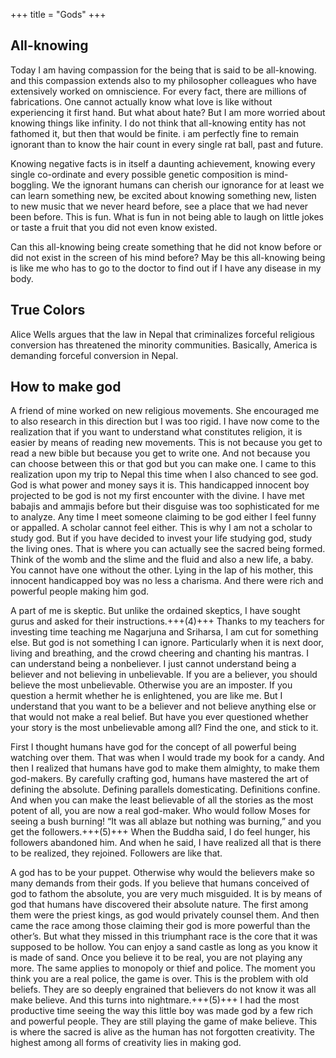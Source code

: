 +++
title = "Gods"
+++

## All-knowing
Today I am having compassion for the being that is said to be all-knowing. and this compassion extends also to my philosopher colleagues who have extensively worked on omniscience. For every fact, there are millions of fabrications. One cannot actually know what love is like without experiencing it first hand. But what about hate? But I am more worried about knowing things like infinity. I do not think that all-knowing entity has not fathomed it, but then that would be finite. i am perfectly fine to remain ignorant than to know the hair count in every single rat ball, past and future.

Knowing negative facts is in itself a daunting achievement, knowing every single co-ordinate and every possible genetic composition is mind-boggling. We the ignorant humans can cherish our ignorance for at least we can learn something new, be excited about knowing something new, listen to new music that we never heard before, see a place that we had never been before. This is fun. What is fun in not being able to laugh on little jokes or taste a fruit that you did not even know existed.

Can this all-knowing being create something that he did not know before or did not exist in the screen of his mind before? May be this all-knowing being is like me who has to go to the doctor to find out if I have any disease in my body.

## True Colors
Alice Wells argues that the law in Nepal that criminalizes forceful religious conversion has threatened the minority communities. Basically, America is demanding forceful conversion in Nepal.

## How to make god
A friend of mine worked on new religious movements. She encouraged me to also research in this direction but I was too rigid. I have now come to the realization that if you want to understand what constitutes religion, it is easier by means of reading new movements. This is not because you get to read a new bible but because you get to write one. And not because you can choose between this or that god but you can make one. I came to this realization upon my trip to Nepal this time when I also chanced to see god. God is what power and money says it is. This handicapped innocent boy projected to be god is not my first encounter with the divine. I have met babajis and ammajis before but their disguise was too sophisticated for me to analyze. Any time I meet someone claiming to be god either I feel funny or appalled. A scholar cannot feel either. This is why I am not a scholar to study god. But if you have decided to invest your life studying god, study the living ones. That is where you can actually see the sacred being formed. Think of the womb and the slime and the fluid and also a new life, a baby. You cannot have one without the other. Lying in the lap of his mother, this innocent handicapped boy was no less a charisma. And there were rich and powerful people making him god.

A part of me is skeptic. But unlike the ordained skeptics, I have sought gurus and asked for their instructions.+++(4)+++ Thanks to my teachers for investing time teaching me Nagarjuna and Sriharsa, I am cut for something else. But god is not something I can ignore. Particularly when it is next door, living and breathing, and the crowd cheering and chanting his mantras. I can understand being a nonbeliever. I just cannot understand being a believer and not believing in unbelievable. If you are a believer, you should believe the most unbelievable. Otherwise you are an imposter. If you question a hermit whether he is enlightened, you are like me. But I understand that you want to be a believer and not believe anything else or that would not make a real belief. But have you ever questioned whether your story is the most unbelievable among all? Find the one, and stick to it.

First I thought humans have god for the concept of all powerful being watching over them. That was when I would trade my book for a candy. And then I realized that humans have god to make them almighty, to make them god-makers. By carefully crafting god, humans have mastered the art of defining the absolute. Defining parallels domesticating. Definitions confine. And when you can make the least believable of all the stories as the most potent of all, you are now a real god-maker. Who would follow Moses for seeing a bush burning! “It was all ablaze but nothing was burning,” and you get the followers.+++(5)+++ When the Buddha said, I do feel hunger, his followers abandoned him. And when he said, I have realized all that is there to be realized, they rejoined. Followers are like that.

A god has to be your puppet. Otherwise why would the believers make so many demands from their gods. If you believe that humans conceived of god to fathom the absolute, you are very much misguided. It is by means of god that humans have discovered their absolute nature. The first among them were the priest kings, as god would privately counsel them. And then came the race among those claiming their god is more powerful than the other’s. But what they missed in this triumphant race is the core that it was supposed to be hollow. You can enjoy a sand castle as long as you know it is made of sand. Once you believe it to be real, you are not playing any more. The same applies to monopoly or thief and police. The moment you think you are a real police, the game is over. This is the problem with old beliefs. They are so deeply engrained that believers do not know it was all make believe. And this turns into nightmare.+++(5)+++ I had the most productive time seeing the way this little boy was made god by a few rich and powerful people. They are still playing the game of make believe. This is where the sacred is alive as the human has not forgotten creativity. The highest among all forms of creativity lies in making god.

